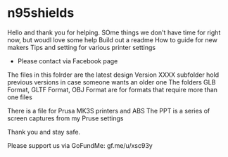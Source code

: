 # n95shields


Hello and thank you for helping. SOme things we don't have time for right now, but woudl love some help
Build out a readme
How to guide for new makers
Tips and setting for various printer settings
* Please contact via Facebook page


The files in this folrder are the latest design
Version XXXX subfolder hold previous versions in case someone wants an older one
The folders GLB Format, GLTF Format, OBJ Format are for formats that require more than one files

There is a file for Prusa MK3S printers and ABS
The PPT is a series of screen captures from my Pruse settings

Thank you and stay safe.

Please support us via GoFundMe: gf.me/u/xsc93y